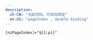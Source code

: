 ```yaml
---
description:
  zh-CN: "当前页码，可双向绑定"
  en-US: "pageIndex , double binding"
---
```


```html
[nzPageIndex]="${1:pi}"
```
